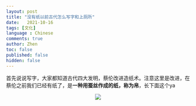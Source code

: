 ```yaml
---
layout: post
title: "没有纸以前古代怎么写字和上厕所"
date:   2021-10-16
tags: [文化]
language : Chinese
comments: true
author: Zhen
toc: false
published: false
hidden: false
---
```

首先说说写字，大家都知道古代四大发明，蔡伦改进造纸术。注意这里是改进，在蔡伦之前我们已经有纸了，是**一种用蚕丝作成的纸，称为帛**，长下面这个ya
<p align="center"> <img src="{{ site.imageurl }}/帛书.png"> </p> 

<!--stackedit_data:
eyJoaXN0b3J5IjpbLTc0NjE4NjU0OCwyMzk2NzcxMTEsMTk4MD
QxNDM5LDE2NjEwODY4NTNdfQ==
-->